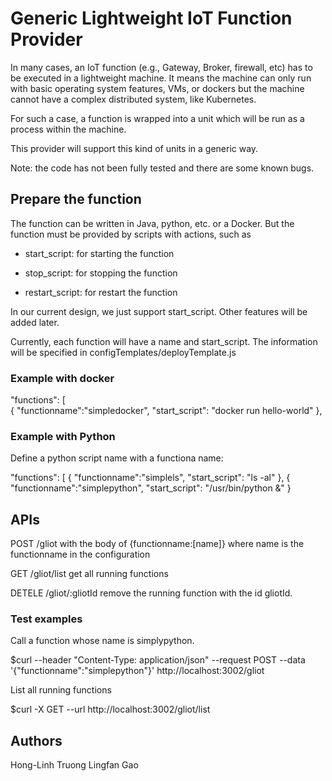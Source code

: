# Generic Lightweight IoT Function Provider

In many cases, an IoT function (e.g., Gateway, Broker, firewall, etc) has to be executed in a lightweight machine. It means the machine can only run with basic operating system features, VMs, or dockers but the machine cannot have a complex distributed system, like Kubernetes.

For such a case, a function is wrapped into a unit which will be run as a process within the machine.

This provider will support this kind of units in a generic way.

Note: the code has not been fully tested and there are some known bugs. 

## Prepare the function

The function can be written in Java, python, etc. or a Docker. But the function must be provided by scripts with actions, such as

* start_script:  for starting the function

* stop_script: for stopping the function

* restart_script: for restart the function

In our current design, we just support start_script. Other features will be added later.

Currently, each function will have a name and start_script. The information will be specified in configTemplates/deployTemplate.js

### Example with docker

 "functions": [    
     {
       "functionname":"simpledocker",
       "start_script": "docker run hello-world"
     },

### Example with Python

 Define a python script name with a functiona name:

 "functions": [
     {
       "functionname":"simplels",
       "start_script": "ls -al"
     },
     {
       "functionname":"simplepython",
       "start_script": "/usr/bin/python &"
     }

## APIs

POST /gliot with the body of {functionname:[name]} where name is the functionname in the configuration

GET /gliot/list get all running functions

DETELE /gliot/:gliotId remove the running function with the id gliotId.

###  Test examples

Call a function whose name is simplypython.

$curl --header "Content-Type: application/json"   --request POST  --data '{"functionname":"simplepython"}'    http://localhost:3002/gliot

List all running functions

$curl -X GET --url   http://localhost:3002/gliot/list

## Authors

Hong-Linh Truong
Lingfan Gao
